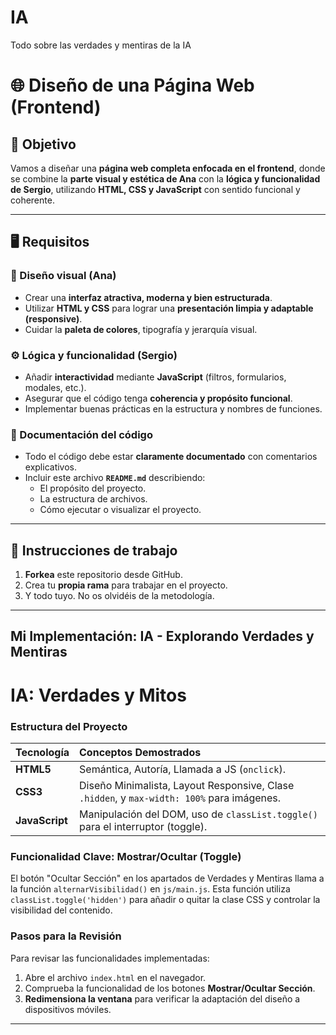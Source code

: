 # IA
Todo sobre las verdades y mentiras de la IA

# 🌐 Diseño de una Página Web (Frontend)

## 🎯 Objetivo

Vamos a diseñar una **página web completa enfocada en el frontend**, donde se combine la **parte visual y estética de Ana** con la **lógica y funcionalidad de Sergio**, utilizando **HTML, CSS y JavaScript** con sentido funcional y coherente.

---

## 🖥️ Requisitos

### 🎨 Diseño visual (Ana)
- Crear una **interfaz atractiva, moderna y bien estructurada**.  
- Utilizar **HTML y CSS** para lograr una **presentación limpia y adaptable (responsive)**.  
- Cuidar la **paleta de colores**, tipografía y jerarquía visual.  

### ⚙️ Lógica y funcionalidad (Sergio)
- Añadir **interactividad** mediante **JavaScript** (filtros, formularios, modales, etc.).  
- Asegurar que el código tenga **coherencia y propósito funcional**.  
- Implementar buenas prácticas en la estructura y nombres de funciones.

### 🧾 Documentación del código
- Todo el código debe estar **claramente documentado** con comentarios explicativos.  
- Incluir este archivo **`README.md`** describiendo:
  - El propósito del proyecto.  
  - La estructura de archivos.  
  - Cómo ejecutar o visualizar el proyecto.

---

## 🔧 Instrucciones de trabajo

1. **Forkea** este repositorio desde GitHub.  
2. Crea tu **propia rama** para trabajar en el proyecto.
3. Y todo tuyo. No os olvidéis de la metodología.

---
## Mi Implementación: IA - Explorando Verdades y Mentiras

# IA: Verdades y Mitos 

### Estructura del Proyecto 

| Tecnología | Conceptos Demostrados |
| :--- | :--- |
| **HTML5** | Semántica, Autoría, Llamada a JS (`onclick`). |
| **CSS3** | Diseño Minimalista, Layout Responsive, Clase `.hidden`, y `max-width: 100%` para imágenes. |
| **JavaScript** | Manipulación del DOM, uso de `classList.toggle()` para el interruptor (toggle). |

### Funcionalidad Clave: Mostrar/Ocultar (Toggle)

El botón "Ocultar Sección" en los apartados de Verdades y Mentiras llama a la función `alternarVisibilidad()` en `js/main.js`. Esta función utiliza `classList.toggle('hidden')` para añadir o quitar la clase CSS y controlar la visibilidad del contenido.

### Pasos para la Revisión

Para revisar las funcionalidades implementadas:

1.  Abre el archivo `index.html` en el navegador.
2.  Comprueba la funcionalidad de los botones **Mostrar/Ocultar Sección**.
3.  **Redimensiona la ventana** para verificar la adaptación del diseño a dispositivos móviles.
---
